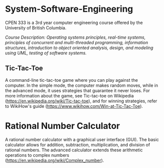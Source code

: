 # System-Software-Engineering
CPEN 333 is a 3rd year computer engineering course offered by the University of British Columbia.

*Course Description: Operating systems principles, real-time systems, principles of concurrent and multi-threaded programming, information structures, introduction to object oriented analysis, design, and modeling using UML, testing of software systems.*

## Tic-Tac-Toe
A command-line tic-tac-toe game where you can play against the computer. In the simple mode, the computer makes random moves, while in the advanced mode, it uses strategies that guarantee it never loses. For more information about the game, see Tic-tac-toe on Wikipedia (https://en.wikipedia.org/wiki/Tic-tac-toe), and for winning strategies, refer to WikiHow's guide (https://www.wikihow.com/Win-at-Tic-Tac-Toe).

# Rational Number Calculator
A rational number calculator with a graphical user interface (GUI). The basic calculator allows for addition, subtraction, multiplication, and division of rational numbers. The advanced calculator extends these arithmetic operations to complex numbers (https://en.wikipedia.org/wiki/Complex_number).